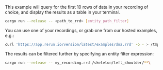 This example will query for the first 10 rows of data in your recording of choice,
and display the results as a table in your terminal.

```bash
cargo run --release -- <path_to_rrd> [entity_path_filter]
```

You can use one of your recordings, or grab one from our hosted examples, e.g.:
```bash
curl 'https://app.rerun.io/version/latest/examples/dna.rrd' -o - > /tmp/dna.rrd
```

The results can be filtered further by specifying an entity filter expression:
```bash
cargo run --release -- my_recording.rrd /skeleton/left_shoulder/**\
```

